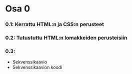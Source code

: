 # Osa 0
### 0.1: Kerrattu HTML:n ja CSS:n perusteet
### 0.2: Tutustuttu HTML:n lomakkeiden perusteisiin
### 0.3: 
* Sekvenssikaavio
* Sekvenssikaavion koodi
